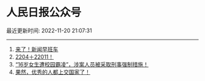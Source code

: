 # 人民日报公众号

最近更新时间: 2022-11-20 21:07:31

--- 
1. [来了！新闻早班车](https://mp.weixin.qq.com/s/zvmX_l1CEpB7TBm1YjZj5w) 
2. [2204＋22011！](https://mp.weixin.qq.com/s/MjO1w6bS7tTKeJk3UJJLRQ) 
3. [“16岁女生遭校园霸凌”，涉案人员被采取刑事强制措施！](https://mp.weixin.qq.com/s/rw9ob62ZnYzgQZF5rrOkpw) 
4. [果然，优秀的人都上交国家了！](https://mp.weixin.qq.com/s/DsApymKBbPZQD4pODYPNSQ) 
